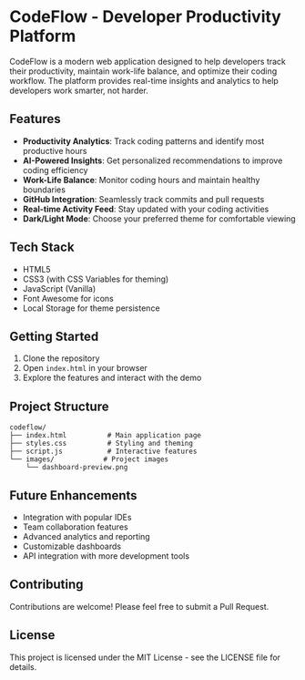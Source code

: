 # CodeFlow - Developer Productivity Platform

CodeFlow is a modern web application designed to help developers track their productivity, maintain work-life balance, and optimize their coding workflow. The platform provides real-time insights and analytics to help developers work smarter, not harder.

## Features

- **Productivity Analytics**: Track coding patterns and identify most productive hours
- **AI-Powered Insights**: Get personalized recommendations to improve coding efficiency
- **Work-Life Balance**: Monitor coding hours and maintain healthy boundaries
- **GitHub Integration**: Seamlessly track commits and pull requests
- **Real-time Activity Feed**: Stay updated with your coding activities
- **Dark/Light Mode**: Choose your preferred theme for comfortable viewing

## Tech Stack

- HTML5
- CSS3 (with CSS Variables for theming)
- JavaScript (Vanilla)
- Font Awesome for icons
- Local Storage for theme persistence

## Getting Started

1. Clone the repository
2. Open `index.html` in your browser
3. Explore the features and interact with the demo

## Project Structure

```
codeflow/
├── index.html          # Main application page
├── styles.css          # Styling and theming
├── script.js           # Interactive features
└── images/            # Project images
    └── dashboard-preview.png
```

## Future Enhancements

- Integration with popular IDEs
- Team collaboration features
- Advanced analytics and reporting
- Customizable dashboards
- API integration with more development tools

## Contributing

Contributions are welcome! Please feel free to submit a Pull Request.

## License

This project is licensed under the MIT License - see the LICENSE file for details. 